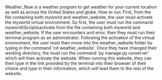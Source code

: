 Weather_Now is a weather program to get weather for your current location as well 
as across the United States and globe.
How to run:
First, from the file containing both myworld and weather_website, the user must 
activate the myworld virtual environment. So first, the user must run the command 
myworld\Scripts\activate from the file containing both myworld and weather_website. If 
the user encounters and error, then they must run their terminal program as an 
administrator. Following the activation of the virtual environment, the user must then move 
into the weather_website folder by typing in the command 'cd weather_website'. Once they 
have changed their working directory, the must run the command 'py manage.py runserver' 
which will then activate the website. When running this website, they can then type in the 
link provided by the terminal into their browser of their choice and type in their information, 
which will lead them to the rest of the website.
